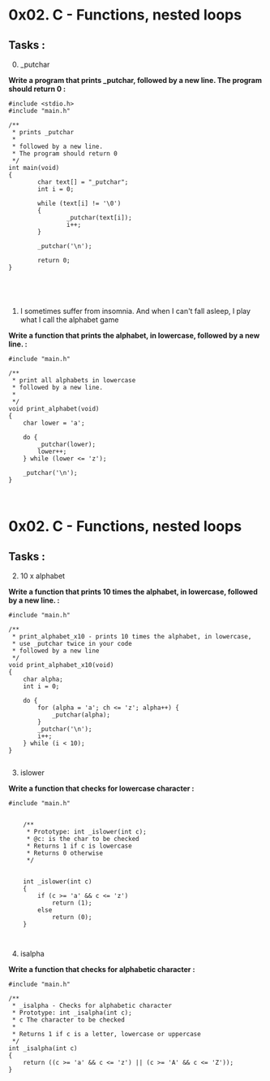 # 0x02. C - Functions, nested loops
## Tasks :
0. _putchar 

**Write a program that prints _putchar, followed by a new line.
The program should return 0 :**

```
#include <stdio.h>
#include "main.h"

/**
 * prints _putchar
 *
 * followed by a new line.
 * The program should return 0
 */
int main(void)
{
        char text[] = "_putchar";
        int i = 0;

        while (text[i] != '\0')
        {
                _putchar(text[i]);
                i++;
        }

        _putchar('\n');

        return 0;
}





```

1. I sometimes suffer from insomnia. And when I can't fall asleep, I play what I call the alphabet game

**Write a function that prints the alphabet, in lowercase, followed by a new line. :**

```
#include "main.h"

/**
 * print all alphabets in lowercase
 * followed by a new line.
 * 
 */
void print_alphabet(void)
{
    char lower = 'a';

    do {
        _putchar(lower);
        lower++;
    } while (lower <= 'z');

    _putchar('\n');
}



```

# 0x02. C - Functions, nested loops
## Tasks :
2. 10 x alphabet

**Write a function that prints 10 times the alphabet, in lowercase, followed by a new line. :**

```
#include "main.h"

/**
 * print_alphabet_x10 - prints 10 times the alphabet, in lowercase, 
 * use _putchar twice in your code
 * followed by a new line
 */
void print_alphabet_x10(void)
{
    char alpha;
    int i = 0;

    do {
        for (alpha = 'a'; ch <= 'z'; alpha++) {
            _putchar(alpha);
        }
        _putchar('\n');
        i++;
    } while (i < 10);
}


```
3. islower

**Write a function that checks for lowercase character :**

```
#include "main.h"


	/**
	 * Prototype: int _islower(int c);
	 * @c: is the char to be checked
	 * Returns 1 if c is lowercase
     * Returns 0 otherwise
	 */


	int _islower(int c)
	{
		if (c >= 'a' && c <= 'z')
			return (1);
		else
			return (0);
	}



```
4. isalpha

**Write a function that checks for alphabetic character  :**

```
#include "main.h"

/**
 * _isalpha - Checks for alphabetic character
 * Prototype: int _isalpha(int c);
 * c The character to be checked
 *
 * Returns 1 if c is a letter, lowercase or uppercase
 */
int _isalpha(int c)
{
	return ((c >= 'a' && c <= 'z') || (c >= 'A' && c <= 'Z'));
}





```
